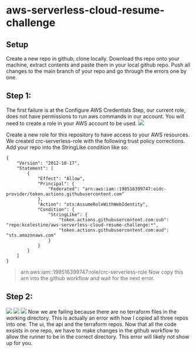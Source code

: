 # aws-serverless-cloud-resume-challenge

## Setup
Create a new repo in github, clone locally. Download ths repo onto your machine, extract contents and paste them in your local github repo. Push all changes to the main branch of your repo and go through the errors one by one.

## Step 1:
The first failure is at the Configure AWS Credentials Step, our current role, does not have permissions to run aws commands in our account. You will need to create a role in your AWS account to be used.
![](https://i.ibb.co/gPLPVZ5/1.png)

Create a new role for this repository to have access to your AWS resources.
We created crc-serverless-role with the following trust policy corrections.
Add your repo into the StringLike condition like so: 

````
{
    "Version": "2012-10-17",
    "Statement": [
        {
            "Effect": "Allow",
            "Principal": {
                "Federated": "arn:aws:iam::198516399747:oidc-provider/token.actions.githubusercontent.com"
            },
            "Action": "sts:AssumeRoleWithWebIdentity",
            "Condition": {
                "StringLike": {
                    "token.actions.githubusercontent.com:sub": "repo:kcelestine/aws-serverless-cloud-resume-challenge:*",
                    "token.actions.githubusercontent.com:aud": "sts.amazonaws.com"
                }
            }
        }
    ]
}
````

> arn:aws:iam::198516399747:role/crc-serverless-role
> Now copy this arn into the github workflow and wait for the next error.

## Step 2:
![](https://i.ibb.co/b260Tk0/image.png)
![](https://i.ibb.co/b260Tk0/image.png)
![](https://i.ibb.co/gPLPVZ5/1.png)
Now we are failing because there are no terraform files in the working directory. This is actually an error with how I copied all three repos into one. The ui, the api and the terraform repos. Now that all the code exsists in one repo, we have to make changes in the github workflow to allow the runner to be in the correct directory. This error will likely not show up for you.


